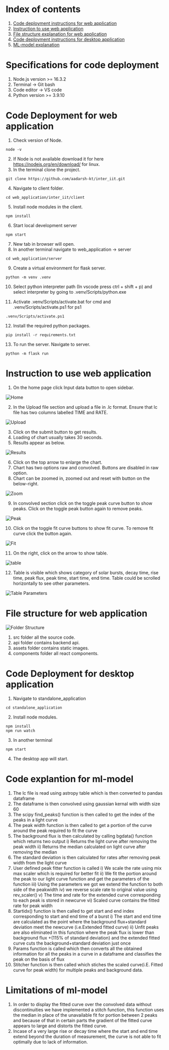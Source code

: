 # Index of contents

1. [Code deployment instructions for web application](#code-deployment-for-web-application)
2. [Instruction to use web application](#instruction-to-use-web-application)
3. [File structure explanation for web application](#file-structure-for-web-application)
4. [Code deployment instructions for desktop application](#code-deployment-for-desktop-application)
5. [ML-model explanation](#code-explantion-for-ml-model)

# Specifications for code deployment

1. Node.js version >= 16.3.2
2. Terminal -> Git bash
3. Code editor -> VS code
4. Python version >= 3.9.10


# Code Deployment for web application

1. Check version of Node.
```
node -v
```
2. If Node is not available download it for here https://nodejs.org/en/download/ for linux.
3. In the terminal clone the project.
 ```  
git clone https://github.com/aadarsh-kt/inter_iit.git  
``` 
4. Navigate to client folder.
 ```
 cd web_application/inter_iit/client
 ```
5. Install node modules in the client.
``` 
npm install
```
6. Start local development server
```
npm start
```
7. New tab in browser will open.
8. In another terminal navigate to web_application -> server
```
cd web_application/server
```
9. Create a virtual environment for flask server.
```
python -m venv .venv
```
10. Select python interpreter path (In vscode press ctrl + shift + p) and select interpreter by going to .venv/Scripts/python.exe

11. Activate .venv/Scripts/activate.bat for cmd and .venv/Scripts/activate.ps1 for ps1
```
.venv/Scripts/activate.ps1
```

12. Install the required python packages.
```
pip install -r requirements.txt
```
13. To run the server. Navigate to server.
```
python -m flask run
```

# Instruction to use web application

1. On the home page click Input data button to open sidebar.

![Home](https://user-images.githubusercontent.com/72285744/158997361-e8454837-2044-4e1e-b565-7da0c5f39f2c.PNG)

2. In the Upload file section and upload a file in .lc format. Ensure that lc file has two columns labelled TIME and RATE.

![Upload](https://user-images.githubusercontent.com/72285744/158997991-453d4984-2606-4b77-af4a-4aed216baa35.PNG)

3. Click on the submit button to get results.
4. Loading of chart usually takes 30 seconds.
5. Results appear as below.

![Results](https://user-images.githubusercontent.com/72285744/158998671-f3dac57c-6097-4bc1-9a22-63094c98cf2e.PNG)

6. Click on the top arrow to enlarge the chart.
7. Chart has two options raw and convolved. Buttons are disabled in raw option.
8. Chart can be zoomed in, zoomed out and reset with button on the below-right.

![Zoom](https://user-images.githubusercontent.com/72285744/159000145-fef799ab-8335-437b-83a2-1b66c7ae729b.PNG)

9. In convolved section click on the toggle peak curve button to show peaks. Click on the toggle peak button again to remove peaks.

![Peak](https://user-images.githubusercontent.com/72285744/159000650-a9d29462-9501-4834-8ff6-47efe4b66c10.PNG)

10. Click on the toggle fit curve buttons to show fit curve. To remove fit curve click the button again.

![Fit](https://user-images.githubusercontent.com/72285744/159001831-1b65f01a-0e4f-401e-93b4-54ac6857a96d.PNG)

11. On the right, click on the arrow to show table.

![table](https://user-images.githubusercontent.com/72285744/159002538-7e4dd6d4-cba1-4d77-b24e-9abf6e693dbf.PNG)

12. Table is visible which shows category of solar bursts, decay time, rise time, peak flux, peak time, start time, end time. Table could be scrolled horizontally to see other parameters.

![Table Parameters](https://user-images.githubusercontent.com/72285744/159014271-56125d6c-d432-4fac-9ae7-e7a6ea93b106.PNG)

# File structure for web application

![Folder Structure](https://user-images.githubusercontent.com/72285744/159033412-0fe0c7fd-3b9d-41e8-b5a3-69392a439a32.PNG)

1. src folder all the source code.
2. api folder contains backend api.
3. assets folder contains static images.
4. components folder all react components.

# Code Deployment for desktop application

1. Navigate to standalone_application
```
cd standalone_application
```
2. Install node modules.
```
npm install
npm run watch
```
3. In another terminal
```
npm start
```
4. The desktop app will start.

# Code explantion for ml-model


1. The lc file is read using astropy table which is then converted to pandas dataframe
2. The dataframe is then convolved using gaussian kernal with width size 60
3. The scipy find_peaks() function is then called to get the index of the peaks in a light curve
4. The peak width function is then called to get a portion of the curve around the peak required to fit the curve
5. The background flux is then calculated by calling bgdata() function which returns two output
  i) Returns the light curve after  removing the peak width 
  ii) Returns the median calculated on light curve after removing the median
6. The standard deviation is then calculated for rates after removing peak width from the light curve
7. User defined peak fitter function is called 
  i) We scale the rate using mix max scaler which is required for better fit
  ii) We fit the portion around the peak to our light curve function  and get the parameters of the function
  iii) Using the parameters we got we extend the function to both side of the peakwidth 
  iv) we reverse scale rate to original value using rev_scaler()
  v) The time and rate for the extended curve corresponding to each peak is stored in newcurve 
  vi) Scaled curve contains the fitted rate for peak width
8. Startidx() function is then called to get start and end index corresponding to start and end time of a burst
  i) The start and end time are calculated as the point where the background flux+standard deviation meet the newcurve (i.e.Extended fitted curve)
  ii) Unfit peaks are also eliminated in this function where the peak flux is lower than background flux +(115% of standard deviation) and the extended fitted curve cuts the background+standard deviation just once
9. Params function is called which then converts all the obtained information for all the peaks in a curve in a dataframe and classifies the peak on the basis of flux
10. Stitcher function is then called which stiches the scaled curve(i.E. Fitted curve for peak width) for multiple peaks and background data.

# Limitations of ml-model


1. In order to display the fitted curve over the convolved data without discontinuities we have implemented a stitch function, this function uses the median in place of the unavailable fit for portion between 2 peaks and because of that in certain parts the gradient of the fitted curve appears to large and distorts the fitted curve.
2. Incase of a very large rise or decay time where the start and end time extend beyond the duration of measurement, the curve is not able to fit optimally due to lack of information.


 
